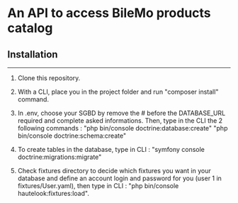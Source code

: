 # An API to access BileMo products catalog

## Installation
----------------

1) Clone this repository.

2) With a CLI, place you in the project folder and run "composer install" command.

3) In .env, choose your SGBD by remove the # before the DATABASE_URL required and complete asked informations. Then, type in the CLI the 2 following commands :
"php bin/console doctrine:database:create" 
"php bin/console doctrine:schema:create" 

4) To create tables in the database, type in CLI : 
"symfony console doctrine:migrations:migrate" 

5) Check fixtures directory to decide which fixtures you want in your database and define an account login and password for you (user 1 in fixtures/User.yaml), then type in CLI : "php bin/console hautelook:fixtures:load".



